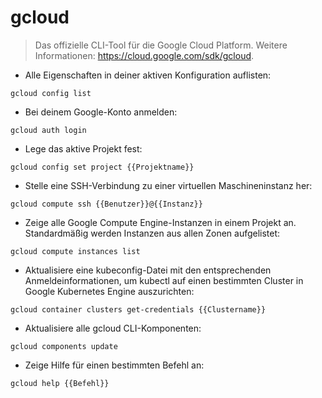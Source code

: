 # gcloud

> Das offizielle CLI-Tool für die Google Cloud Platform.
> Weitere Informationen: https://cloud.google.com/sdk/gcloud.

- Alle Eigenschaften in deiner aktiven Konfiguration auflisten:

`gcloud config list`

- Bei deinem Google-Konto anmelden:

`gcloud auth login`

- Lege das aktive Projekt fest:

`gcloud config set project {{Projektname}}`

- Stelle eine SSH-Verbindung zu einer virtuellen Maschineninstanz her:

`gcloud compute ssh {{Benutzer}}@{{Instanz}}`

- Zeige alle Google Compute Engine-Instanzen in einem Projekt an. Standardmäßig werden Instanzen aus allen Zonen aufgelistet:

`gcloud compute instances list`

- Aktualisiere eine kubeconfig-Datei mit den entsprechenden Anmeldeinformationen, um kubectl auf einen bestimmten Cluster in Google Kubernetes Engine auszurichten:

`gcloud container clusters get-credentials {{Clustername}}`

- Aktualisiere alle gcloud CLI-Komponenten:

`gcloud components update`

- Zeige Hilfe für einen bestimmten Befehl an:

`gcloud help {{Befehl}}`
